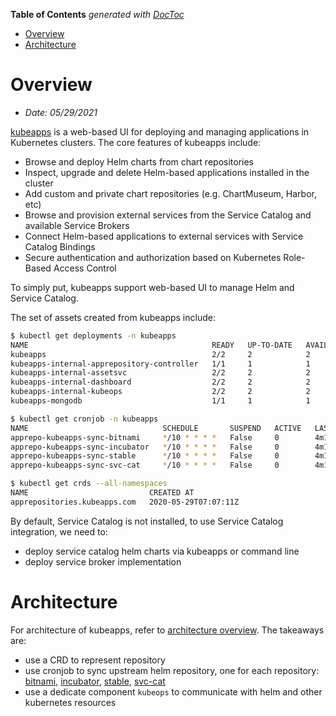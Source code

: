 <!-- START doctoc generated TOC please keep comment here to allow auto update -->
<!-- DON'T EDIT THIS SECTION, INSTEAD RE-RUN doctoc TO UPDATE -->
**Table of Contents**  *generated with [DocToc](https://github.com/thlorenz/doctoc)*

- [Overview](#overview)
- [Architecture](#architecture)

<!-- END doctoc generated TOC please keep comment here to allow auto update -->

# Overview

- *Date: 05/29/2021*

[kubeapps](https://github.com/kubeapps/kubeapps) is a web-based UI for deploying and managing
applications in Kubernetes clusters. The core features of kubeapps include:
- Browse and deploy Helm charts from chart repositories
- Inspect, upgrade and delete Helm-based applications installed in the cluster
- Add custom and private chart repositories (e.g. ChartMuseum, Harbor, etc)
- Browse and provision external services from the Service Catalog and available Service Brokers
- Connect Helm-based applications to external services with Service Catalog Bindings
- Secure authentication and authorization based on Kubernetes Role-Based Access Control

To simply put, kubeapps support web-based UI to manage Helm and Service Catalog.

The set of assets created from kubeapps include:

```sh
$ kubectl get deployments -n kubeapps
NAME                                         READY   UP-TO-DATE   AVAILABLE   AGE
kubeapps                                     2/2     2            2           66m
kubeapps-internal-apprepository-controller   1/1     1            1           66m
kubeapps-internal-assetsvc                   2/2     2            2           66m
kubeapps-internal-dashboard                  2/2     2            2           66m
kubeapps-internal-kubeops                    2/2     2            2           66m
kubeapps-mongodb                             1/1     1            1           66m

$ kubectl get cronjob -n kubeapps
NAME                              SCHEDULE       SUSPEND   ACTIVE   LAST SCHEDULE   AGE
apprepo-kubeapps-sync-bitnami     */10 * * * *   False     0        4m13s           63m
apprepo-kubeapps-sync-incubator   */10 * * * *   False     0        4m13s           63m
apprepo-kubeapps-sync-stable      */10 * * * *   False     0        4m13s           63m
apprepo-kubeapps-sync-svc-cat     */10 * * * *   False     0        4m13s           63m

$ kubectl get crds --all-namespaces
NAME                           CREATED AT
apprepositories.kubeapps.com   2020-05-29T07:07:11Z
```

By default, Service Catalog is not installed, to use Service Catalog integration, we need to:
- deploy service catalog helm charts via kubeapps or command line
- deploy service broker implementation

# Architecture

For architecture of kubeapps, refer to [architecture overview](https://github.com/kubeapps/kubeapps/blob/v1.10.0/docs/architecture/overview.md).
The takeaways are:
- use a CRD to represent repository
- use cronjob to sync upstream helm repository, one for each repository: [bitnami](https://github.com/bitnami/charts), [incubator](https://github.com/helm/charts/tree/master/incubator), [stable](https://github.com/helm/charts/tree/master/stable), [svc-cat](https://github.com/kubernetes-sigs/service-catalog/tree/master/charts)
- use a dedicate component `kubeops` to communicate with helm and other kubernetes resources
